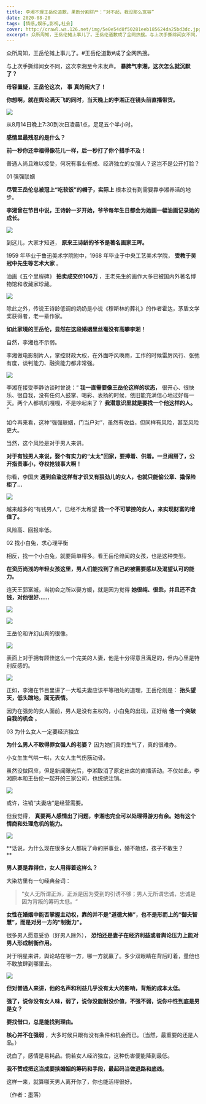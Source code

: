 ```yaml
---
title: 李湘不理王岳伦道歉，果断分割财产：“对不起，我没那么宽容”
date: 2020-08-20
tags: [情感,娱乐,影视,社会]
cover: http://crawl.ws.126.net/img/5e0e54d8f50281eeb185624da25bd3dc.jpg
excerpt: 众所周知，王岳伦摊上事儿了。王岳伦道歉成了全网热搜。与上次手撕绯闻女不同，这次李湘至今未发声。 **暴脾气李湘，这次怎么就沉默了？****毋容置疑，王岳伦这次，** **事** **真的闹大了！****你想啊，就在舆论满天飞
---
```

众所周知，王岳伦摊上事儿了。#王岳伦道歉#成了全网热搜。

与上次手撕绯闻女不同，这次李湘至今未发声。 **暴脾气李湘，这次怎么就沉默了？**

**毋容置疑，王岳伦这次，** **事** **真的闹大了！**

**你想啊，就在舆论满天飞的同时，当天晚上的李湘正在镜头前直播带货。**

![](http://crawl.ws.126.net/img/5e0e54d8f50281eeb185624da25bd3dc.jpg)  

从8月14日晚上7:30到次日凌晨1点，足足五个半小时。

**感情里最残忍的是什么？**

**前一秒你还幸福得像花儿一样，后一秒打了你个措手不及！**

普通人尚且难以接受，何况有事业有成、经济独立的女强人？这岂不是公开打脸？

01 强强联姻

**尽管王岳伦总被冠上“吃软饭”的帽子，实际上** 根本没有到需要靠李湘养活的地步。

**李湘曾在节目中说，王诗龄一岁开始，爷爷每年生日都会为她画一幅油画记录她的成长。**

![](http://crawl.ws.126.net/img/e27e0c2b2ba7369a57cd5244aa07e73f.jpg)  

到这儿，大家才知道， **原来王诗龄的爷爷是著名画家王晖。**

1959 年毕业于鲁迅美术学院附中，1968 年毕业于中央工艺美术学院， **受教于吴冠中先生等艺术大家** 。

油画《五个里程碑》 **拍卖成交价106万** ，王老先生的画作大多已被国内外著名博物馆和收藏家珍藏。

![](http://crawl.ws.126.net/img/03a2de254e2133344a6c6d7a20784e1e.gif)  

除此之外，传说王诗龄低调的奶奶是小说《穆斯林的葬礼》的作者霍达，茅盾文学奖获得者，老一辈作家。

**如此家境的王岳伦，显然在这段婚姻里丝毫没有高攀李湘！**

自然，李湘也不示弱。

李湘做电影制片人，掌控财政大权，在外面呼风唤雨，工作的时候雷厉风行、张弛有度，谈判能力、融资能力都非常强。

![](http://crawl.ws.126.net/img/fa9ae8ef9a073b94c0344b6f4100e96b.jpg)  

李湘在接受李静访谈时曾说：“ **我一直需要像王岳伦这样的状态，**
很开心、很快乐、很自我，没有任何人鼓掌、喝彩、表扬的时候，依旧能充满信心地过好每一天。两个人都叽叽嘎嘎，不是吵起来了？
**我潜意识里就是要找一个他这样的人。** ”

如今再来看，这种“强强联姻，门当户对”，虽然有收益，但同样有风险，甚至风险更大。

当然，这个风险是对于男人来讲。

**对于有钱男人来说，娶个有实力的“太太”回家，要捧着、供着。一旦闹掰了，公开指责事小，夺权抢钱事大啊！**

你看，李国庆 **遇到俞渝这样有才识又有狠劲儿的女人，也就只能偷公章、撬保险柜了…**

![](http://crawl.ws.126.net/img/7805832a3a9da648dec8b105f5de1f44.jpg)  

越来越多的“有钱男人”，已经不太希望 **找一个不可掌控的女人，来实现财富的增值了。**

风险高、回报率低。

02 找小白兔，求心理平衡

相反，找一个小白兔，就要简单得多。看王岳伦绯闻的女孩，也是这种类型。

**在资历尚浅的年轻女孩这里，男人们能找到了自己的被需要感以及渴望认可的能力。**

连天王郭富城，当初会之所以娶方媛，就是因为觉得 **她很纯、很乖，并且还不贪钱，对他很好……**

![](http://crawl.ws.126.net/img/9501f1a7a079e2424a3e88432b56129f.jpg)  

![](http://crawl.ws.126.net/img/9b7a5995860a0bc0e3dfd20456bfbbc1.jpg)  

王岳伦和许幻山真的很像。

![](http://crawl.ws.126.net/img/b1120ff0f62321be5842d6ee394ed5af.jpg)  

表面上对于拥有顾佳这么一个完美的人妻，他是十分得意且满足的，但内心里是特别反感的。

![](http://crawl.ws.126.net/img/b3eefad6351767298b65e00d0b392fad.gif)  

正如，李湘在节目里讲了一大堆夫妻应该平等相处的道理，王岳伦则是： **抬头望天，低头蹭地，面无表情。**

因为在强势的女人面前，男人是没有主权的，小白兔的出现，正好给 **他一个突破自我的机会** 。

03 为什么女人一定要经济独立

**为什么男人不敢得罪女强人的老婆？** 因为她们真的生气了，真的很难办。

小女生生气哄一哄，大女人生气伤筋动骨。

虽然没做回应，但是新闻曝光后，李湘取消了原定出席的直播活动。不仅如此，李湘原本和王岳伦一起开的三家公司，也统统注销。

![](http://crawl.ws.126.net/img/7780942ede55a0d8d81efdbaee61f0c6.jpg)  

或许，注销“夫妻店”是经营需要。

但我觉得， **真要两人感情出了问题，李湘也完全可以处理得游刃有余。她有这个情商和处理危机的能力。**

![](http://crawl.ws.126.net/img/314ce8440bd1fb83a7f98ed728647959.jpg)  

**话说，为什么现在很多女人都玩了命的拼事业，婚不敢结，孩子不敢生？  
**

**男人要是靠得住，女人用得着这样么？**

大染坊里有一句经典台词：

> “女人无所谓正派，正派是因为受到的引诱不够；男人无所谓忠诚，忠诚是因为背叛的筹码太低。“

  

**女性在婚姻中能否掌握主动权，靠的并不是“道德大棒”，也不是形而上的“御夫智慧”，而是对另一方的“制衡力”。**

很多男人愿意妥协（好男人除外）， **恐怕还是妻子在经济利益或者舆论压力上能对男人形成制衡作用。**

对于明星来讲，舆论站在哪一方，哪一方就赢了。多少双眼睛在背后盯着，量他也不敢放肆到哪里去。

![](http://crawl.ws.126.net/img/829665ef9e02c19d137fc2e39194167c.gif)  

**但对普通人来讲，他的名声和利益几乎没有太大的影响，背叛的成本太低。**

**强了，说你没有女人味，弱了，说你没能耐没价值，不强不弱，说你中性到底是男是女？**

**要找借口，总是能找到理由。**

**核心并不在强弱** ，大多时候只跟有没有条件和机会而已。（当然，最重要的还是人品。）

说白了，感情是易耗品。倘若女人经济独立，这种伤害便能降到最低。

**我不赞成把这当成要挟婚姻的筹码和手段，最起码当做退路和底线。**

这样一来，就算哪天男人离开你了，你也能活得很好。

（作者：墨落）

